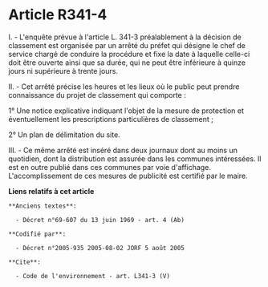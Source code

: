 # Article R341-4

I. - L'enquête prévue à l'article L. 341-3 préalablement à la décision de classement est organisée par un arrêté du préfet
qui désigne le chef de service chargé de conduire la procédure et fixe la date à laquelle celle-ci doit être ouverte ainsi
que sa durée, qui ne peut être inférieure à quinze jours ni supérieure à trente jours.

II. - Cet arrêté précise les heures et les lieux où le public peut prendre connaissance du projet de classement qui
comporte :

1° Une notice explicative indiquant l'objet de la mesure de protection et éventuellement les prescriptions particulières de
classement ;

2° Un plan de délimitation du site.

III. - Ce même arrêté est inséré dans deux journaux dont au moins un quotidien, dont la distribution est assurée dans les
communes intéressées. Il est en outre publié dans ces communes par voie d'affichage. L'accomplissement de ces mesures de
publicité est certifié par le maire.

**Liens relatifs à cet article**

	**Anciens textes**:

	  - Décret n°69-607 du 13 juin 1969 - art. 4 (Ab)

	**Codifié par**:

	  - Décret n°2005-935 2005-08-02 JORF 5 août 2005

	**Cite**:

	  - Code de l'environnement - art. L341-3 (V)
